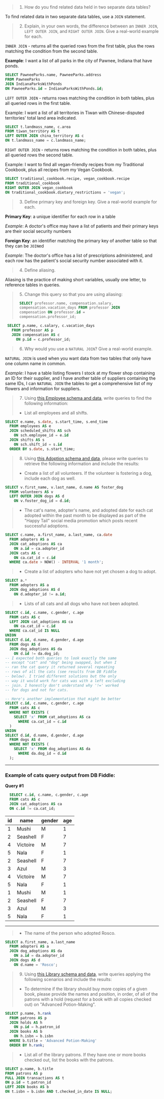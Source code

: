 > 1. How do you find related data held in two separate data tables?

To find related data in two separate data tables, use a `JOIN` statement.

> 2. Explain, in your own words, the difference between an `INNER JOIN`, `LEFT OUTER JOIN`, and `RIGHT OUTER JOIN`. Give a real-world example for each.

`INNER JOIN` - returns all the queried rows from the first table, plus the rows matching the condition from the second table.

  **Example**: I want a list of all parks in the city of Pawnee, Indiana that have ponds.

````sql
SELECT PawneeParks.name, PawneeParks.address
FROM PawneeParks
JOIN IndianaParksWithPonds
ON PawneeParks.id = IndianaParksWithPonds.id;
````

`LEFT OUTER JOIN` - returns rows matching the condition in both tables, plus all queried rows in the first table.

  Example: I want a list of all territories in Tiwan with Chinese-disputed territories' total land area indicated.

````sql
SELECT t.landmass_name, c.area
FROM tiwan_territory AS t
LEFT OUTER JOIN china_territory AS c
ON t.landmass_name = c.landmass_name;
````

`RIGHT OUTER JOIN` - returns rows matching the condition in both tables, plus all queried rows the second table.

  Example: I want to find all vegan-friendly recipes from my Traditional Cookbook, plus all recipes from my Vegan Cookbook.
````sql
SELECT traditional_cookbook.recipe, vegan_cookbook.recipe
FROM traditional_cookbook
RIGHT OUTER JOIN vegan_cookbook
ON traditional_cookbook.dietary_restrictions = 'vegan';
````

> 3. Define primary key and foreign key. Give a real-world example for each.

**Primary Key**: a unique identifier for each row in a table

  *Example*: A doctor's office may have a list of patients and their primary keys are their social security numbers

**Foreign Key**: an identifier matching the primary key of another table so that they can be `JOIN`ed

  *Example*: The doctor's office has a list of prescriptions administered, and each row has the patient's social security number associated with it.

> 4. Define aliasing.

Aliasing is the practice of making short variables, usually one letter, to reference tables in queries.

> 5. Change this query so that you are using aliasing:
> ```sql
>  SELECT professor.name, compensation.salary,
>  compensation.vacation_days FROM professor JOIN
>  compensation ON professor.id =
>  compensation.professor_id;
>  ```

 ```sql
  SELECT p.name, c.salary, c.vacation_days
    FROM professor AS p
    JOIN compensation AS c
      ON p.id = c.professor_id;
  ```

> 6. Why would you use a `NATURAL JOIN`? Give a real-world example.

`NATURAL JOIN` is used when you want data from two tables that only have one column name in common.

  *Example*: I have a table listing flowers I stock at my flower shop containing an ID for their supplier, and I have another table of suppliers containing the same IDs, I can `NATURAL JOIN` the tables to get a comprehensive list of my flowers and information for suppliers.

> 7. Using [this Employee schema and data](https://www.db-fiddle.com/f/sG1TKgR15GhH8cjbAwzjAm/0), write queries to find the following information:
>  - List all employees and all shifts.

````sql
SELECT e.name, s.date, s.start_time, s.end_time
  FROM employees AS e
  JOIN scheduled_shifts AS sch
    ON sch.employee_id = e.id
  JOIN shifts AS s
    ON sch.shift_id = s.id
  ORDER BY s.date, s.start_time;
````

> 8. Using [this Adoption schema and data](https://www.db-fiddle.com/f/tpodLv3A43VL4gHqohqx2o/0
), please write queries to retrieve the following information and include the results:
>  - Create a list of all volunteers. If the volunteer is fostering a dog, include each dog as well.

````sql
SELECT v.first_name, v.last_name, d.name AS foster_dog
  FROM volunteers AS v
  LEFT OUTER JOIN dogs AS d
    ON v.foster_dog_id = d.id;
````

>  - The cat's name, adopter's name, and adopted date for each cat adopted within the past month to be displayed as part of the &quot;Happy Tail&quot; social media promotion which posts recent successful adoptions.

````sql
SELECT c.name, a.first_name, a.last_name, ca.date
  FROM adopters AS a
  JOIN cat_adoptions AS ca
    ON a.id = ca.adopter_id
  JOIN cats AS c
    ON ca.cat_id = c.id
  WHERE ca.date > NOW() - INTERVAL '1 month';
````

>  - Create a list of adopters who have not yet chosen a dog to adopt.

````sql
SELECT a.*
  FROM adopters AS a
  JOIN dog_adoptions AS d
    ON d.adopter_id != a.id;
````

>  - Lists of all cats and all dogs who have not been adopted.

````sql
SELECT c.id, c.name, c.gender, c.age
  FROM cats AS c
  LEFT JOIN cat_adoptions AS ca
    ON ca.cat_id = c.id
  WHERE ca.cat_id IS NULL
UNION
SELECT d.id, d.name, d.gender, d.age
  FROM dogs AS d
  JOIN dog_adoptions AS da
    ON d.id != da.dog_id;
-- I expected both queries to look exactly the same
-- except "cat" and "dog" being swapped, but when I
-- ran the cat query it returned several repeating
-- rows of all the cats (see results from DB Fiddle
-- below). I tried different solutions but the only
-- way it would work for cats was with a left excluding
-- join. I honestly don't understand why '!=' worked
-- for dogs and not for cats.

-- Here's another implementation that might be better
SELECT c.id, c.name, c.gender, c.age
  FROM cats AS c
  WHERE NOT EXISTS (
    SELECT 'x' FROM cat_adoptions AS ca
      WHERE ca.cat_id = c.id
  )
UNION
SELECT d.id, d.name, d.gender, d.age
  FROM dogs AS d
  WHERE NOT EXISTS (
    SELECT 'x' FROM dog_adoptions AS da
      WHERE da.dog_id = d.id
  );
````
---
### Example of cats query output from DB Fiddle:
**Query #1**
````sql
  SELECT c.id, c.name, c.gender, c.age
  FROM cats AS c
  JOIN cat_adoptions AS ca
  ON c.id != ca.cat_id;
````

| id  | name     | gender | age |
| --- | -------- | ------ | --- |
| 1   | Mushi    | M      | 1   |
| 2   | Seashell | F      | 7   |
| 4   | Victoire | M      | 7   |
| 5   | Nala     | F      | 1   |
| 2   | Seashell | F      | 7   |
| 3   | Azul     | M      | 3   |
| 4   | Victoire | M      | 7   |
| 5   | Nala     | F      | 1   |
| 1   | Mushi    | M      | 1   |
| 2   | Seashell | F      | 7   |
| 3   | Azul     | M      | 3   |
| 5   | Nala     | F      | 1   |

---

>  - The name of the person who adopted Rosco.

````sql
SELECT a.first_name, a.last_name
  FROM adopters AS a
  JOIN dog_adoptions AS da
    ON a.id = da.adopter_id
  JOIN dogs AS d
    ON d.name = 'Rosco';
````

> 9. Using [this Library schema and data](https://www.db-fiddle.com/f/j4EGoWzHWDBVtiYzB9ygC4/0), write queries applying the following scenarios and include the results:
>  - To determine if the library should buy more copies of a given book, please provide the names and position, in order, of all of the patrons with a hold (request for a book with all copies checked out) on "Advanced Potion-Making".

````sql
SELECT p.name, h.rank
  FROM patrons AS p
  JOIN holds AS h
    ON p.id = h.patron_id
  JOIN books AS b
    ON h.isbn = b.isbn
  WHERE b.title = 'Advanced Potion-Making'
  ORDER BY h.rank;
````

>  - List all of the library patrons. If they have one or more books checked out, list the books with the patrons.

````sql
SELECT p.name, b.title
FROM patrons AS p
FULL JOIN transactions AS t
ON p.id = t.patron_id
LEFT JOIN books AS b
ON t.isbn = b.isbn AND t.checked_in_date IS NULL;
````